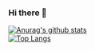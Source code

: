 ### Hi there 👋
[![Anurag's github stats](https://github-readme-stats.vercel.app/api?username=hanghoo&theme=gruvbox)](https://github.com/hanghoo/github-readme-stats)  
[![Top Langs](https://github-readme-stats.vercel.app/api/top-langs/?username=hanghoo&layout=compact&theme=gruvbox)](https://github.com/hanghoo/github-readme-stats)
<!--
**hanghoo/hanghoo** is a ✨ _special_ ✨ repository because its `README.md` (this file) appears on your GitHub profile.

Here are some ideas to get you started:

- 🔭 I’m currently working on ...
- 🌱 I’m currently learning ...
- 👯 I’m looking to collaborate on ...
- 🤔 I’m looking for help with ...
- 💬 Ask me about ...
- 📫 How to reach me: ...
- 😄 Pronouns: ...
- ⚡ Fun fact: ...
-->
